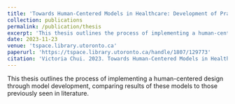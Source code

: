 ```yaml
---
title: 'Towards Human-Centered Models in Healthcare: Development of Practical Applications for Surgical Wards'
collection: publications
permalink: /publication/thesis
excerpt: 'This thesis outlines the process of implementing a human-centered design through model development, comparing results of these models to those previously seen in literature.'
date: 2023-11-23
venue: 'tspace.library.utoronto.ca'
paperurl: 'https://tspace.library.utoronto.ca/handle/1807/129773'
citation: 'Victoria Chui. 2023. Towards Human-Centered Models in Healthcare: Development of Practical Applications for Surgical Wards. Master’s Thesis. University of Toronto, Toronto, Canada.'
---
```

This thesis outlines the process of implementing a human-centered design through model development, comparing results of these models to those previously seen in literature.

